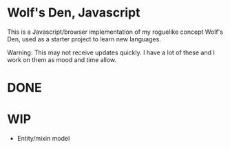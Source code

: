 # Wolf's Den, Javascript

This is a Javascript/browser implementation of my roguelike concept Wolf's Den, used as a starter project to learn new languages.

Warning: This may not receive updates quickly. I have a lot of these and I work on them as mood and time allow.

# DONE

# WIP

* Entity/mixin model